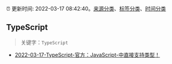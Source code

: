 :alarm_clock: 更新时间: 2022-03-17 08:42:40。[来源分类](../README.md)、[标签分类](../TAGS.md)、[时间分类](../TIMELINE.md)

## TypeScript


> 关键字：`TypeScript`



- [2022-03-17-TypeScript-官方：JavaScript-中直接支持类型！](https://toutiao.io/k/xnrgzre) 